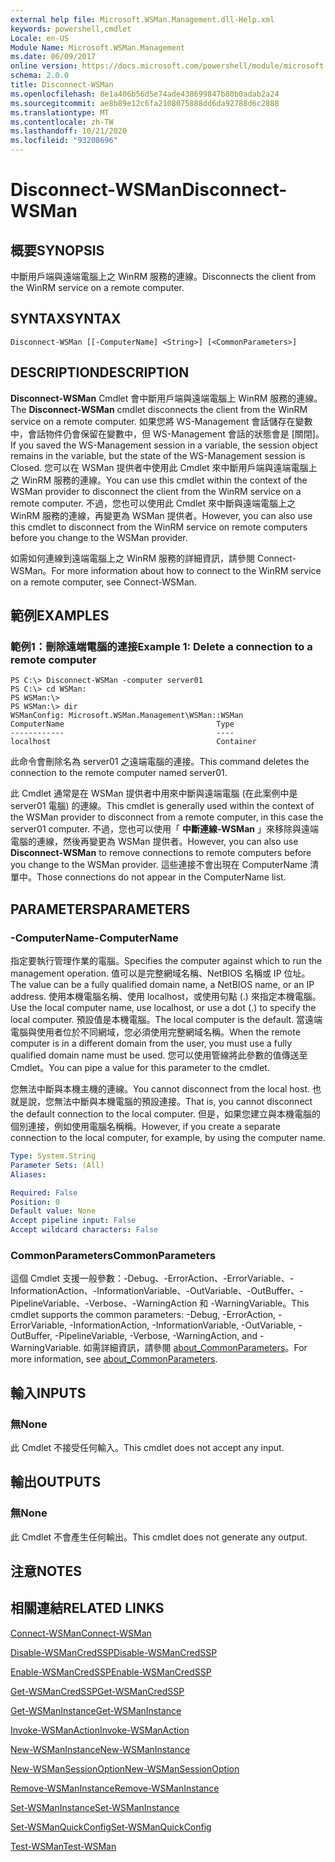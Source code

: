 ```yaml
---
external help file: Microsoft.WSMan.Management.dll-Help.xml
keywords: powershell,cmdlet
Locale: en-US
Module Name: Microsoft.WSMan.Management
ms.date: 06/09/2017
online version: https://docs.microsoft.com/powershell/module/microsoft.wsman.management/disconnect-wsman?view=powershell-5.1&WT.mc_id=ps-gethelp
schema: 2.0.0
title: Disconnect-WSMan
ms.openlocfilehash: 8e1a406b56d5e74ade438699847b80b0adab2a24
ms.sourcegitcommit: ae8b89e12c6fa2108075888dd6da92788d6c2888
ms.translationtype: MT
ms.contentlocale: zh-TW
ms.lasthandoff: 10/21/2020
ms.locfileid: "93208696"
---
```

# <span data-ttu-id="1c539-103">Disconnect-WSMan</span><span class="sxs-lookup"><span data-stu-id="1c539-103">Disconnect-WSMan</span></span>

## <span data-ttu-id="1c539-104">概要</span><span class="sxs-lookup"><span data-stu-id="1c539-104">SYNOPSIS</span></span>
<span data-ttu-id="1c539-105">中斷用戶端與遠端電腦上之 WinRM 服務的連線。</span><span class="sxs-lookup"><span data-stu-id="1c539-105">Disconnects the client from the WinRM service on a remote computer.</span></span>

## <span data-ttu-id="1c539-106">SYNTAX</span><span class="sxs-lookup"><span data-stu-id="1c539-106">SYNTAX</span></span>

```
Disconnect-WSMan [[-ComputerName] <String>] [<CommonParameters>]
```

## <span data-ttu-id="1c539-107">DESCRIPTION</span><span class="sxs-lookup"><span data-stu-id="1c539-107">DESCRIPTION</span></span>
<span data-ttu-id="1c539-108">**Disconnect-WSMan** Cmdlet 會中斷用戶端與遠端電腦上 WinRM 服務的連線。</span><span class="sxs-lookup"><span data-stu-id="1c539-108">The **Disconnect-WSMan** cmdlet disconnects the client from the WinRM service on a remote computer.</span></span>
<span data-ttu-id="1c539-109">如果您將 WS-Management 會話儲存在變數中，會話物件仍會保留在變數中，但 WS-Management 會話的狀態會是 [關閉]。</span><span class="sxs-lookup"><span data-stu-id="1c539-109">If you saved the WS-Management session in a variable, the session object remains in the variable, but the state of the WS-Management session is Closed.</span></span>
<span data-ttu-id="1c539-110">您可以在 WSMan 提供者中使用此 Cmdlet 來中斷用戶端與遠端電腦上之 WinRM 服務的連線。</span><span class="sxs-lookup"><span data-stu-id="1c539-110">You can use this cmdlet within the context of the WSMan provider to disconnect the client from the WinRM service on a remote computer.</span></span>
<span data-ttu-id="1c539-111">不過，您也可以使用此 Cmdlet 來中斷與遠端電腦上之 WinRM 服務的連線，再變更為 WSMan 提供者。</span><span class="sxs-lookup"><span data-stu-id="1c539-111">However, you can also use this cmdlet to disconnect from the WinRM service on remote computers before you change to the WSMan provider.</span></span>

<span data-ttu-id="1c539-112">如需如何連線到遠端電腦上之 WinRM 服務的詳細資訊，請參閱 Connect-WSMan。</span><span class="sxs-lookup"><span data-stu-id="1c539-112">For more information about how to connect to the WinRM service on a remote computer, see Connect-WSMan.</span></span>

## <span data-ttu-id="1c539-113">範例</span><span class="sxs-lookup"><span data-stu-id="1c539-113">EXAMPLES</span></span>

### <span data-ttu-id="1c539-114">範例1：刪除遠端電腦的連接</span><span class="sxs-lookup"><span data-stu-id="1c539-114">Example 1: Delete a connection to a remote computer</span></span>

```
PS C:\> Disconnect-WSMan -computer server01
PS C:\> cd WSMan:
PS WSMan:\>
PS WSMan:\> dir
WSManConfig: Microsoft.WSMan.Management\WSMan::WSMan
ComputerName                                  Type
------------                                  ----
localhost                                     Container
```

<span data-ttu-id="1c539-115">此命令會刪除名為 server01 之遠端電腦的連接。</span><span class="sxs-lookup"><span data-stu-id="1c539-115">This command deletes the connection to the remote computer named server01.</span></span>

<span data-ttu-id="1c539-116">此 Cmdlet 通常是在 WSMan 提供者中用來中斷與遠端電腦 (在此案例中是 server01 電腦) 的連線。</span><span class="sxs-lookup"><span data-stu-id="1c539-116">This cmdlet is generally used within the context of the WSMan provider to disconnect from a remote computer, in this case the server01 computer.</span></span>
<span data-ttu-id="1c539-117">不過，您也可以使用「 **中斷連線-WSMan** 」來移除與遠端電腦的連線，然後再變更為 WSMan 提供者。</span><span class="sxs-lookup"><span data-stu-id="1c539-117">However, you can also use **Disconnect-WSMan** to remove connections to remote computers before you change to the WSMan provider.</span></span>
<span data-ttu-id="1c539-118">這些連接不會出現在 ComputerName 清單中。</span><span class="sxs-lookup"><span data-stu-id="1c539-118">Those connections do not appear in the ComputerName list.</span></span>

## <span data-ttu-id="1c539-119">PARAMETERS</span><span class="sxs-lookup"><span data-stu-id="1c539-119">PARAMETERS</span></span>

### <span data-ttu-id="1c539-120">-ComputerName</span><span class="sxs-lookup"><span data-stu-id="1c539-120">-ComputerName</span></span>
<span data-ttu-id="1c539-121">指定要執行管理作業的電腦。</span><span class="sxs-lookup"><span data-stu-id="1c539-121">Specifies the computer against which to run the management operation.</span></span>
<span data-ttu-id="1c539-122">值可以是完整網域名稱、NetBIOS 名稱或 IP 位址。</span><span class="sxs-lookup"><span data-stu-id="1c539-122">The value can be a fully qualified domain name, a NetBIOS name, or an IP address.</span></span>
<span data-ttu-id="1c539-123">使用本機電腦名稱、使用 localhost，或使用句點 (.) 來指定本機電腦。</span><span class="sxs-lookup"><span data-stu-id="1c539-123">Use the local computer name, use localhost, or use a dot (.) to specify the local computer.</span></span>
<span data-ttu-id="1c539-124">預設值是本機電腦。</span><span class="sxs-lookup"><span data-stu-id="1c539-124">The local computer is the default.</span></span>
<span data-ttu-id="1c539-125">當遠端電腦與使用者位於不同網域，您必須使用完整網域名稱。</span><span class="sxs-lookup"><span data-stu-id="1c539-125">When the remote computer is in a different domain from the user, you must use a fully qualified domain name must be used.</span></span>
<span data-ttu-id="1c539-126">您可以使用管線將此參數的值傳送至 Cmdlet。</span><span class="sxs-lookup"><span data-stu-id="1c539-126">You can pipe a value for this parameter to the cmdlet.</span></span>

<span data-ttu-id="1c539-127">您無法中斷與本機主機的連線。</span><span class="sxs-lookup"><span data-stu-id="1c539-127">You cannot disconnect from the local host.</span></span>
<span data-ttu-id="1c539-128">也就是說，您無法中斷與本機電腦的預設連接。</span><span class="sxs-lookup"><span data-stu-id="1c539-128">That is, you cannot disconnect the default connection to the local computer.</span></span>
<span data-ttu-id="1c539-129">但是，如果您建立與本機電腦的個別連接，例如使用電腦名稱稱。</span><span class="sxs-lookup"><span data-stu-id="1c539-129">However, if you create a separate connection to the local computer, for example, by using the computer name.</span></span>

```yaml
Type: System.String
Parameter Sets: (All)
Aliases:

Required: False
Position: 0
Default value: None
Accept pipeline input: False
Accept wildcard characters: False
```

### <span data-ttu-id="1c539-130">CommonParameters</span><span class="sxs-lookup"><span data-stu-id="1c539-130">CommonParameters</span></span>
<span data-ttu-id="1c539-131">這個 Cmdlet 支援一般參數：-Debug、-ErrorAction、-ErrorVariable、-InformationAction、-InformationVariable、-OutVariable、-OutBuffer、-PipelineVariable、-Verbose、-WarningAction 和 -WarningVariable。</span><span class="sxs-lookup"><span data-stu-id="1c539-131">This cmdlet supports the common parameters: -Debug, -ErrorAction, -ErrorVariable, -InformationAction, -InformationVariable, -OutVariable, -OutBuffer, -PipelineVariable, -Verbose, -WarningAction, and -WarningVariable.</span></span> <span data-ttu-id="1c539-132">如需詳細資訊，請參閱 [about_CommonParameters](https://go.microsoft.com/fwlink/?LinkID=113216)。</span><span class="sxs-lookup"><span data-stu-id="1c539-132">For more information, see [about_CommonParameters](https://go.microsoft.com/fwlink/?LinkID=113216).</span></span>

## <span data-ttu-id="1c539-133">輸入</span><span class="sxs-lookup"><span data-stu-id="1c539-133">INPUTS</span></span>

### <span data-ttu-id="1c539-134">無</span><span class="sxs-lookup"><span data-stu-id="1c539-134">None</span></span>
<span data-ttu-id="1c539-135">此 Cmdlet 不接受任何輸入。</span><span class="sxs-lookup"><span data-stu-id="1c539-135">This cmdlet does not accept any input.</span></span>

## <span data-ttu-id="1c539-136">輸出</span><span class="sxs-lookup"><span data-stu-id="1c539-136">OUTPUTS</span></span>

### <span data-ttu-id="1c539-137">無</span><span class="sxs-lookup"><span data-stu-id="1c539-137">None</span></span>
<span data-ttu-id="1c539-138">此 Cmdlet 不會產生任何輸出。</span><span class="sxs-lookup"><span data-stu-id="1c539-138">This cmdlet does not generate any output.</span></span>

## <span data-ttu-id="1c539-139">注意</span><span class="sxs-lookup"><span data-stu-id="1c539-139">NOTES</span></span>

## <span data-ttu-id="1c539-140">相關連結</span><span class="sxs-lookup"><span data-stu-id="1c539-140">RELATED LINKS</span></span>

[<span data-ttu-id="1c539-141">Connect-WSMan</span><span class="sxs-lookup"><span data-stu-id="1c539-141">Connect-WSMan</span></span>](Connect-WSMan.md)

[<span data-ttu-id="1c539-142">Disable-WSManCredSSP</span><span class="sxs-lookup"><span data-stu-id="1c539-142">Disable-WSManCredSSP</span></span>](Disable-WSManCredSSP.md)

[<span data-ttu-id="1c539-143">Enable-WSManCredSSP</span><span class="sxs-lookup"><span data-stu-id="1c539-143">Enable-WSManCredSSP</span></span>](Enable-WSManCredSSP.md)

[<span data-ttu-id="1c539-144">Get-WSManCredSSP</span><span class="sxs-lookup"><span data-stu-id="1c539-144">Get-WSManCredSSP</span></span>](Get-WSManCredSSP.md)

[<span data-ttu-id="1c539-145">Get-WSManInstance</span><span class="sxs-lookup"><span data-stu-id="1c539-145">Get-WSManInstance</span></span>](Get-WSManInstance.md)

[<span data-ttu-id="1c539-146">Invoke-WSManAction</span><span class="sxs-lookup"><span data-stu-id="1c539-146">Invoke-WSManAction</span></span>](Invoke-WSManAction.md)

[<span data-ttu-id="1c539-147">New-WSManInstance</span><span class="sxs-lookup"><span data-stu-id="1c539-147">New-WSManInstance</span></span>](New-WSManInstance.md)

[<span data-ttu-id="1c539-148">New-WSManSessionOption</span><span class="sxs-lookup"><span data-stu-id="1c539-148">New-WSManSessionOption</span></span>](New-WSManSessionOption.md)

[<span data-ttu-id="1c539-149">Remove-WSManInstance</span><span class="sxs-lookup"><span data-stu-id="1c539-149">Remove-WSManInstance</span></span>](Remove-WSManInstance.md)

[<span data-ttu-id="1c539-150">Set-WSManInstance</span><span class="sxs-lookup"><span data-stu-id="1c539-150">Set-WSManInstance</span></span>](Set-WSManInstance.md)

[<span data-ttu-id="1c539-151">Set-WSManQuickConfig</span><span class="sxs-lookup"><span data-stu-id="1c539-151">Set-WSManQuickConfig</span></span>](Set-WSManQuickConfig.md)

[<span data-ttu-id="1c539-152">Test-WSMan</span><span class="sxs-lookup"><span data-stu-id="1c539-152">Test-WSMan</span></span>](Test-WSMan.md)

